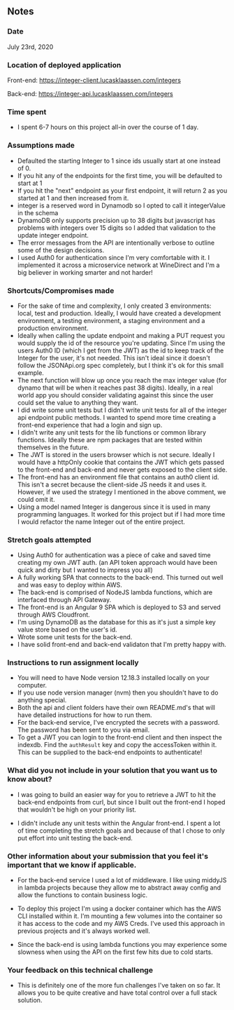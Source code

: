## Notes

### Date

July 23rd, 2020

### Location of deployed application

Front-end: https://integer-client.lucasklaassen.com/integers

Back-end: https://integer-api.lucasklaassen.com/integers

### Time spent

- I spent 6-7 hours on this project all-in over the course of 1 day.

### Assumptions made

- Defaulted the starting Integer to 1 since ids usually start at one instead of 0.
- If you hit any of the endpoints for the first time, you will be defaulted to start at 1
- If you hit the "next" endpoint as your first endpoint, it will return 2 as you started at 1 and then increased from it.
- integer is a reserved word in Dynamodb so I opted to call it integerValue in the schema
- DynamoDB only supports precision up to 38 digits but javascript has problems with integers over 15 digits so I added that validation to the update integer endpoint.
- The error messages from the API are intentionally verbose to outline some of the design decisions.
- I used Auth0 for authentication since I'm very comfortable with it. I implemented it across a microservice network at WineDirect and I'm a big believer in working smarter and not harder!

### Shortcuts/Compromises made

- For the sake of time and complexity, I only created 3 environments: local, test and production. Ideally, I would have created a development environment, a testing environment, a staging environment and a production environment.
- Ideally when calling the update endpoint and making a PUT request you would supply the id of the resource you're updating. Since I'm using the users Auth0 ID (which I get from the JWT) as the id to keep track of the Integer for the user, it's not needed. This isn't ideal since it doesn't follow the JSONApi.org spec completely, but I think it's ok for this small example.
- The next function will blow up once you reach the max integer value (for dynamo that will be when it reaches past 38 digits). Ideally, in a real world app you should consider validating against this since the user could set the value to anything they want.
- I did write some unit tests but I didn't write unit tests for all of the integer api endpoint public methods. I wanted to spend more time creating a front-end experience that had a login and sign up.
- I didn't write any unit tests for the lib functions or common library functions. Ideally these are npm packages that are tested within themselves in the future.
- The JWT is stored in the users browser which is not secure. Ideally I would have a httpOnly cookie that contains the JWT which gets passed to the front-end and back-end and never gets exposed to the client side.
- The front-end has an environment file that contains an auth0 client id. This isn't a secret because the client-side JS needs it and uses it. However, if we used the strategy I mentioned in the above comment, we could omit it.
- Using a model named Integer is dangerous since it is used in many programming languages. It worked for this project but if I had more time I would refactor the name Integer out of the entire project.

### Stretch goals attempted

- Using Auth0 for authentication was a piece of cake and saved time creating my own JWT auth. (an API token approach would have been quick and dirty but I wanted to impress you all)
- A fully working SPA that connects to the back-end. This turned out well and was easy to deploy within AWS.
- The back-end is comprised of NodeJS lambda functions, which are interfaced through API Gateway.
- The front-end is an Angular 9 SPA which is deployed to S3 and served through AWS Cloudfront.
- I'm using DynamoDB as the database for this as it's just a simple key value store based on the user's id.
- Wrote some unit tests for the back-end.
- I have solid front-end and back-end validaton that I'm pretty happy with.

### Instructions to run assignment locally

- You will need to have Node version 12.18.3 installed locally on your computer.
- If you use node version manager (nvm) then you shouldn't have to do anything special.
- Both the api and client folders have their own README.md's that will have detailed instructions for how to run them.
- For the back-end service, I've encrypted the secrets with a password. The password has been sent to you via email.
- To get a JWT you can login to the front-end client and then inspect the indexdb. Find the `authResult` key and copy the accessToken within it. This can be supplied to the back-end endpoints to authenticate!

### What did you not include in your solution that you want us to know about?

- I was going to build an easier way for you to retrieve a JWT to hit the back-end endpoints from curl, but since I built out the front-end I hoped that wouldn't be high on your priority list.

- I didn't include any unit tests within the Angular front-end. I spent a lot of time completing the stretch goals and because of that I chose to only put effort into unit testing the back-end.

### Other information about your submission that you feel it's important that we know if applicable.

- For the back-end service I used a lot of middleware. I like using middyJS in lambda projects because they allow me to abstract away config and allow the functions to contain business logic.

- To deploy this project I'm using a docker container which has the AWS CLI installed within it. I'm mounting a few volumes into the container so it has access to the code and my AWS Creds. I've used this approach in previous projects and it's always worked well.

- Since the back-end is using lambda functions you may experience some slowness when using the API on the first few hits due to cold starts.

### Your feedback on this technical challenge

- This is definitely one of the more fun challenges I've taken on so far. It allows you to be quite creative and have total control over a full stack solution.
